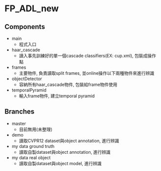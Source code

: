 FP_ADL_new
==========

## Components

- main
  - 程式入口
- haar_cascade
  - 讀入事先訓練好的單一個cascade classifiers(EX: cup.xml), 包裝成操作點
- frames
  - 主要物件, 負責讀取split frames, 並online操作以下兩種物件來進行辨識
- objectDetector
  - 容納所有haar_cascade物件, 包裝給frame物件使用
- temporalPyramid
  - 輸入frame物件, 建立temporal pyramid  


## Branches

- master
  - 目前無用(未整理)
- demo
  - 讀取CVPR12 dataset與object annotation, 進行辨識
- my data ground truth
  - 讀取自製dataset與object annotation, 進行辨識
- my data real object
  - 讀取自製dataset與object model, 進行辨識

